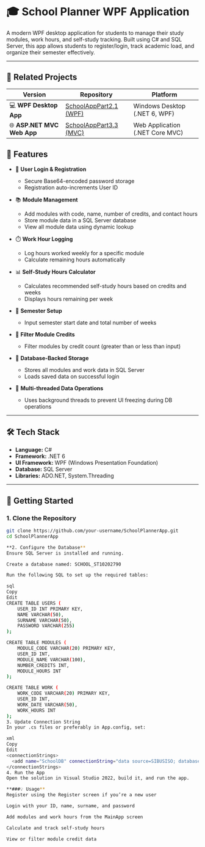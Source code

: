 # 🎓 School Planner WPF Application

A modern WPF desktop application for students to manage their study modules, work hours, and self-study tracking. Built using C# and SQL Server, this app allows students to register/login, track academic load, and organize their semester effectively.

---
## 🔗 Related Projects

| Version | Repository | Platform |
|--------|------------|----------|
| 💻 **WPF Desktop App** | [SchoolAppPart2.1 (WPF)](https://github.com/Mabucado/SchoolAppPart2.1) | Windows Desktop (.NET 6, WPF) |
| 🌐 **ASP.NET MVC Web App** | [SchoolAppPart3.3 (MVC)](https://github.com/Mabucado/SchoolAppPart3.3) | Web Application (.NET Core MVC) |


## 📌 Features

- 🔐 **User Login & Registration**  
  - Secure Base64-encoded password storage  
  - Registration auto-increments User ID

- 📚 **Module Management**  
  - Add modules with code, name, number of credits, and contact hours  
  - Store module data in a SQL Server database  
  - View all module data using dynamic lookup

- ⏱️ **Work Hour Logging**  
  - Log hours worked weekly for a specific module  
  - Calculate remaining hours automatically

- 📊 **Self-Study Hours Calculator**  
  - Calculates recommended self-study hours based on credits and weeks  
  - Displays hours remaining per week

- 📆 **Semester Setup**  
  - Input semester start date and total number of weeks

- 🔎 **Filter Module Credits**  
  - Filter modules by credit count (greater than or less than input)

- 💾 **Database-Backed Storage**  
  - Stores all modules and work data in SQL Server  
  - Loads saved data on successful login

- 🧵 **Multi-threaded Data Operations**  
  - Uses background threads to prevent UI freezing during DB operations

---

## 🛠️ Tech Stack

- **Language:** C#  
- **Framework:** .NET 6  
- **UI Framework:** WPF (Windows Presentation Foundation)  
- **Database:** SQL Server  
- **Libraries:** ADO.NET, System.Threading

---

## 🚀 Getting Started

### 1. Clone the Repository
```bash
git clone https://github.com/your-username/SchoolPlannerApp.git
cd SchoolPlannerApp

**2. Configure the Database**
Ensure SQL Server is installed and running.

Create a database named: SCHOOL_ST10202790

Run the following SQL to set up the required tables:

sql
Copy
Edit
CREATE TABLE USERS (
    USER_ID INT PRIMARY KEY,
    NAME VARCHAR(50),
    SURNAME VARCHAR(50),
    PASSWORD VARCHAR(255)
);

CREATE TABLE MODULES (
    MODULE_CODE VARCHAR(20) PRIMARY KEY,
    USER_ID INT,
    MODULE_NAME VARCHAR(100),
    NUMBER_CREDITS INT,
    MODULE_HOURS INT
);

CREATE TABLE WORK (
    WORK_CODE VARCHAR(20) PRIMARY KEY,
    USER_ID INT,
    WORK_DATE VARCHAR(50),
    WORK_HOURS INT
);
3. Update Connection String
In your .cs files or preferably in App.config, set:

xml
Copy
Edit
<connectionStrings>
  <add name="SchoolDB" connectionString="data source=SIBUSISO; database=SCHOOL_ST10202790; Integrated Security=SSPI; TrustServerCertificate=True" providerName="System.Data.SqlClient"/>
</connectionStrings>
4. Run the App
Open the solution in Visual Studio 2022, build it, and run the app.

**###💡 Usage**
Register using the Register screen if you’re a new user

Login with your ID, name, surname, and password

Add modules and work hours from the MainApp screen

Calculate and track self-study hours

View or filter module credit data

